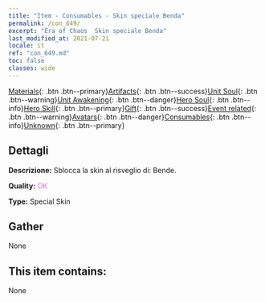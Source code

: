 ```yaml
---
title: "Item - Consumables - Skin speciale Benda"
permalink: /con_649/
excerpt: "Era of Chaos  Skin speciale Benda"
last_modified_at: 2021-07-21
locale: it
ref: "con_649.md"
toc: false
classes: wide
---
```

 [Materials](/ItemsIT/){: .btn .btn--primary}[Artifacts](/ItemsIT/Artifacts/){: .btn .btn--success}[Unit Soul](/ItemsIT/UnitSoul/){: .btn .btn--warning}[Unit Awakening](/ItemsIT/UnitAwakening/){: .btn .btn--danger}[Hero Soul](/ItemsIT/HeroSoul/){: .btn .btn--info}[Hero Skill](/ItemsIT/HeroSkill/){: .btn .btn--primary}[Gift](/ItemsIT/Gift/){: .btn .btn--success}[Event related](/ItemsIT/Events/){: .btn .btn--warning}[Avatars](/ItemsIT/Avatars/){: .btn .btn--danger}[Consumables](/ItemsIT/Consumables/){: .btn .btn--info}[Unknown](/ItemsIT/Unknown/){: .btn .btn--primary}

## Dettagli
 **Descrizione:** Sblocca la skin al risveglio di: Bende.

 **Quality:** <span style="color: #DA70D6">OK</span>

 **Type:** Special Skin

## Gather

  None

## This item contains:

  None

